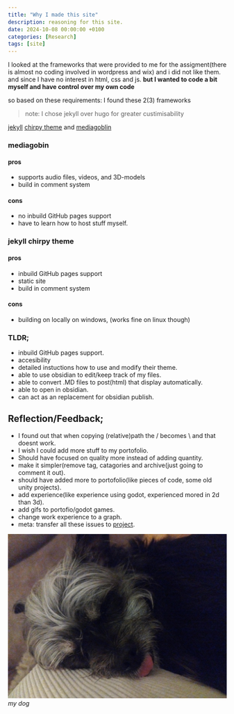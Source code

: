 ```yaml
---
title: "Why I made this site"
description: reasoning for this site.
date: 2024-10-08 00:00:00 +0100
categories: [Research]
tags: [site]
---
```

I looked at the frameworks that were provided to me for the assigment(there is almost no coding involved in wordpress and wix) and i did not like them. 
and since I have no interest in html, css and js.
**but I wanted to code a bit myself and have control over my own code**

so based on these requirements:
I found these 2(3) frameworks
>note: I chose jekyll over hugo for greater custimisability


[jekyll](https://jekyllrb.com/) [chirpy theme](https://chirpy.cotes.page/) and [mediagoblin](https://mediagoblin.org/)

### mediagobin
#### pros
- supports audio files, videos, and 3D-models
- build in comment system
#### cons
- no inbuild GitHub pages support
- have to learn how to host stuff myself.

### jekyll chirpy theme
#### pros
- inbuild GitHub pages support
- static site
- build in comment system
#### cons 
- building on locally on windows, (works fine on linux though)


### TLDR;
- inbuild GitHub pages support. 
- accesibility
- detailed instuctions how to use and modify their theme.
- able to use obsidian to edit/keep track of my files.
- able to convert .MD files to post(html) that display automatically.
- able to open in obsidian.
- can act as an replacement for obsidian publish.

## Reflection/Feedback;
- I found out that when copying (relative)path the / becomes \ and that doesnt work.
- I wish I could add more stuff to my portofolio.
- Should have focused on quality more instead of adding quantity.
- make it simpler(remove tag, catagories and archive(just going to comment it out).
- should have added more to portofolio(like pieces of code, some old unity projects).
- add experience(like experience using godot, experienced mored in 2d than 3d).
- add gifs to portofio/godot games.
- change work experience to a graph.
- meta: transfer all these issues to [project](https://github.com/users/DeanLemans/projects/3).

![dog3](assets/img/personal/dog3.jpg)
_my dog_